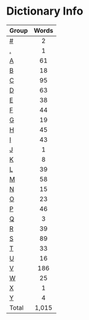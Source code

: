 ﻿Dictionary Info
=======


|Group|Words|
|-----|:------:|
|[#](#.json)|2|
|[.](..json)|1|
|[A](A.json)|61|
|[B](B.json)|18|
|[C](C.json)|95|
|[D](D.json)|63|
|[E](E.json)|38|
|[F](F.json)|44|
|[G](G.json)|19|
|[H](H.json)|45|
|[I](I.json)|43|
|[J](J.json)|1|
|[K](K.json)|8|
|[L](L.json)|39|
|[M](M.json)|58|
|[N](N.json)|15|
|[O](O.json)|23|
|[P](P.json)|46|
|[Q](Q.json)|3|
|[R](R.json)|39|
|[S](S.json)|89|
|[T](T.json)|33|
|[U](U.json)|16|
|[V](V.json)|186|
|[W](W.json)|25|
|[X](X.json)|1|
|[Y](Y.json)|4|
|Total|1,015|
